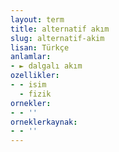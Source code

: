 ```yaml
---
layout: term
title: alternatif akım
slug: alternatif-akim
lisan: Türkçe
anlamlar:
- ► dalgalı akım
ozellikler:
- - isim
  - fizik
ornekler:
- - ''
orneklerkaynak:
- - ''
---
```

